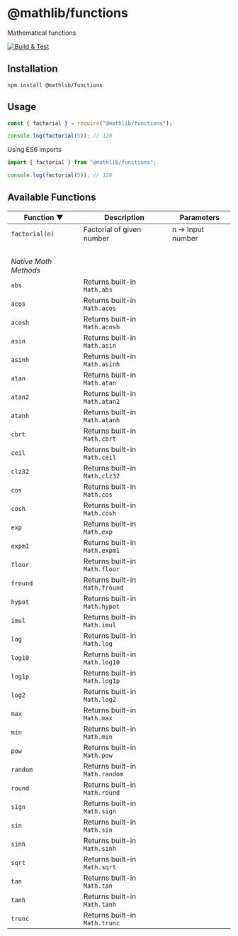 # @mathlib/functions
Mathematical functions

[![Build & Test](https://github.com/mathlib-js/functions/actions/workflows/node.js.yml/badge.svg)](https://github.com/mathlib-js/functions/actions/workflows/node.js.yml)

## Installation
```
npm install @mathlib/functions
```

## Usage
```javascript
const { factorial } = require("@mathlib/functions");

console.log(factorial(5)); // 120
```

Using ES6 imports
```javascript
import { factorial } from "@mathlib/functions";

console.log(factorial(5)); // 120
```

## Available Functions
| Function ▼ | Description | Parameters |
| --- | --- | --- |
| `factorial(n)` | Factorial of given number | n -> Input number |
| <br> |
| *Native Math Methods* |
| `abs` | Returns built-in `Math.abs` |
| `acos` | Returns built-in `Math.acos` |
| `acosh` | Returns built-in `Math.acosh` |
| `asin` | Returns built-in `Math.asin` |
| `asinh` | Returns built-in `Math.asinh` |
| `atan` | Returns built-in `Math.atan` |
| `atan2` | Returns built-in `Math.atan2` |
| `atanh` | Returns built-in `Math.atanh` |
| `cbrt` | Returns built-in `Math.cbrt` |
| `ceil` | Returns built-in `Math.ceil` |
| `clz32` | Returns built-in `Math.clz32` |
| `cos` | Returns built-in `Math.cos` |
| `cosh` | Returns built-in `Math.cosh` |
| `exp` | Returns built-in `Math.exp` |
| `expm1` | Returns built-in `Math.expm1` |
| `floor` | Returns built-in `Math.floor` |
| `fround` | Returns built-in `Math.fround` |
| `hypot` | Returns built-in `Math.hypot` |
| `imul` | Returns built-in `Math.imul` |
| `log` | Returns built-in `Math.log` |
| `log10` | Returns built-in `Math.log10` |
| `log1p` | Returns built-in `Math.log1p` |
| `log2` | Returns built-in `Math.log2` |
| `max` | Returns built-in `Math.max` |
| `min` | Returns built-in `Math.min` |
| `pow` | Returns built-in `Math.pow` |
| `random` | Returns built-in `Math.random` |
| `round` | Returns built-in `Math.round` |
| `sign` | Returns built-in `Math.sign` |
| `sin` | Returns built-in `Math.sin` |
| `sinh` | Returns built-in `Math.sinh` |
| `sqrt` | Returns built-in `Math.sqrt` |
| `tan` | Returns built-in `Math.tan` |
| `tanh` | Returns built-in `Math.tanh` |
| `trunc` | Returns built-in `Math.trunc` |
